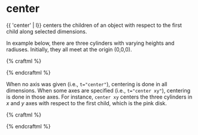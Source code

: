 # center

{{ 'center' | l}} centers the children of an object with respect to
the first child along selected dimensions.

In example below, there are three cylinders with varying heights
and radiuses. Initially, they all meet at the origin (0,0,0).

{% craftml %}
<!-- no centering -->
<g>
  <cylinder t="size xy 40 z 2" color="pink"/>
  <cylinder t="size xy 30 z 10" color="red"/>
  <cylinder t="size xy 20 z 50" color="darkred"/>
</g>
{% endcraftml %}

When no axis was given (i.e., `t="center"`), centering is done in all dimensions.
When some axes are specified (i.e., `t="center xy"`), centering is done in those axes.
For instance, `center xy` centers the three
cylinders in _x_ and _y_ axes with respect to the first child, which
is the pink disk.

{% craftml %}
<row>

<!--centering in xyz -->
<g l="center">
  <cylinder t="size xy 40 z 2" color="pink"/>
  <cylinder t="size xy 30 z 10" color="red"/>
  <cylinder t="size xy 20 z 50" color="darkred"/>
</g>

<!-- only centering in xy -->
<g l="center xy">
  <cylinder t="size xy 40 z 2" color="pink"/>
  <cylinder t="size xy 30 z 10" color="red"/>
  <cylinder t="size xy 20 z 50" color="darkred"/>
</g>

<!-- only centering in x -->
<g l="center x">
  <cylinder t="size xy 40 z 2" color="pink"/>
  <cylinder t="size xy 30 z 10" color="red"/>
  <cylinder t="size xy 20 z 50" color="darkred"/>
</g>

</row>
{% endcraftml %}
